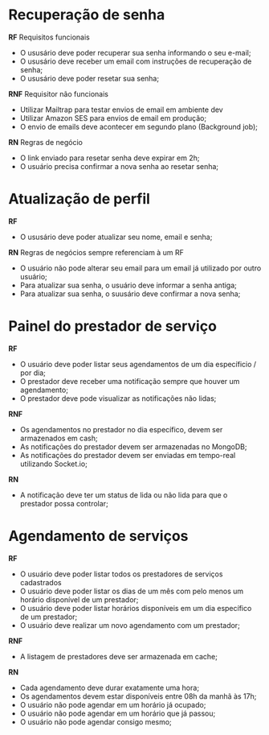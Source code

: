 # Recuperação de senha

**RF** Requisitos funcionais

- O ususário deve poder recuperar sua senha informando o seu e-mail;
- O ususário deve receber um email com instruções de recuperação de senha;
- O ususário deve poder resetar sua senha;

**RNF** Requisitor não funcionais

- Utilizar Mailtrap para testar envios de email em ambiente dev
- Utilizar Amazon SES para envios de email em produção;
- O envio de emails deve acontecer em segundo plano (Background job);

**RN** Regras de negócio

- O link enviado para resetar senha deve expirar em 2h;
- O usuário precisa confirmar a nova senha ao resetar senha;

# Atualização de perfil

**RF**

- O ususário deve poder atualizar seu nome, email e senha;

**RN** Regras de negócios sempre referenciam à um RF

- O usuário não pode alterar seu email para um email já utilizado por outro usuário;
- Para atualizar sua senha, o usuário deve informar a senha antiga;
- Para atualizar sua senha, o suusário deve confirmar a nova senha;



# Painel do prestador de serviço

**RF**

- O usuário deve poder listar seus agendamentos de um dia específicio / por dia;
- O prestador deve receber uma notificação sempre que houver um agendamento;
- O prestador deve pode visualizar as notificações não lidas;

**RNF**

- Os agendamentos no prestador no dia específico, devem ser armazenados em cash;
- As notificações do prestador devem ser armazenadas no MongoDB;
- As notificações do prestador devem ser enviadas em tempo-real utilizando Socket.io;


**RN**

- A notificação deve ter um status de lida ou não lida para que o prestador possa controlar;

# Agendamento de serviços

**RF**

- O usuário deve poder listar todos os prestadores de serviços cadastrados
- O usuário deve poder listar os dias de um mês com pelo menos um horário disponível de um prestador;
- O usuário deve poder listar horários disponíveis em um dia específico de um prestador;
- O usuário deve realizar um novo agendamento com um prestador;

**RNF**

- A listagem de prestadores deve ser armazenada em cache;


**RN**

- Cada agendamento deve durar exatamente uma hora;
- Os agendamentos devem estar disponíveis entre 08h da manhã às 17h;
- O usuário não pode agendar em um horário já ocupado;
- O usuário não pode agendar em um horário que já passou;
- O usuário não pode agendar consigo mesmo;
